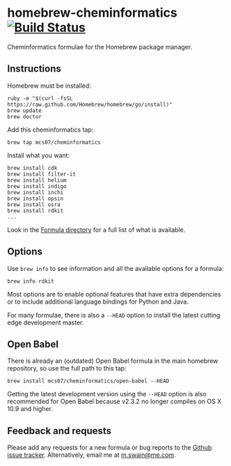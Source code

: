# homebrew-cheminformatics [![Build Status](http://img.shields.io/travis/mcs07/homebrew-cheminformatics/master.svg)](https://travis-ci.org/mcs07/homebrew-cheminformatics)



Cheminformatics formulae for the Homebrew package manager.

## Instructions

Homebrew must be installed:

    ruby -e "$(curl -fsSL https://raw.github.com/Homebrew/homebrew/go/install)"
    brew update
    brew doctor
    
Add this cheminformatics tap:

    brew tap mcs07/cheminformatics
    
Install what you want:

    brew install cdk
    brew install filter-it
    brew install helium
    brew install indigo
    brew install inchi
    brew install opsin
    brew install osra
    brew install rdkit
    ...

Look in the [Formula directory](https://github.com/mcs07/homebrew-cheminformatics/tree/master/Formula) for a full list of what is available.

## Options

Use `brew info` to see information and all the available options for a formula:

    brew info rdkit
    
Most options are to enable optional features that have extra dependencies or to include additional language bindings for Python and Java.

For many formulae, there is also a `--HEAD` option to install the latest cutting edge development master.

## Open Babel

There is already an (outdated) Open Babel formula in the main homebrew repository, so use the full path to this tap:
    
    brew install mcs07/cheminformatics/open-babel --HEAD

Getting the latest development version using the `--HEAD` option is also recommended for Open Babel because v2.3.2 no longer compiles on OS X 10.9 and higher.

## Feedback and requests

Please add any requests for a new formula or bug reports to the [Github issue tracker](https://github.com/mcs07/homebrew-cheminformatics/issues). Alternatively, email me at m.swain@me.com.
